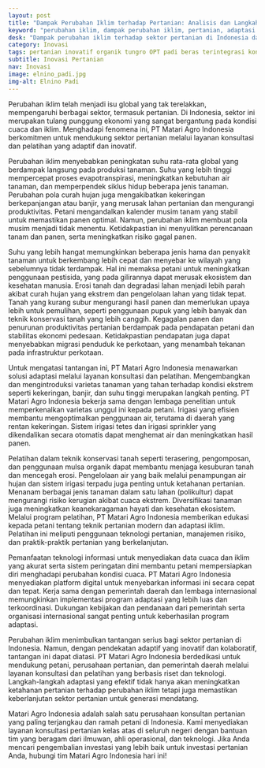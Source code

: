 ```yaml
---
layout: post
title: "Dampak Perubahan Iklim terhadap Pertanian: Analisis dan Langkah-Langkah Adaptasi"
keyword: "perubahan iklim, dampak perubahan iklim, pertanian, adaptasi pertanian, perubahan cuaca, PT Matari Agro Indonesia, konsultan pertanian, pusat pelatihan pertanian"
desk: "Dampak perubahan iklim terhadap sektor pertanian di Indonesia dan langkah-langkah adaptasi yang bisa diambil untuk mengatasi tantangan tersebut. "
category: Inovasi
tags: pertanian inovatif organik tungro OPT padi beras terintegrasi konsultan ketahanan pangan
subtitle: Inovasi Pertanian
nav: Inovasi
image: elnino_padi.jpg
img-alt: Elnino Padi
---
```


Perubahan iklim telah menjadi isu global yang tak terelakkan, mempengaruhi berbagai sektor, termasuk pertanian. Di Indonesia, sektor ini merupakan tulang punggung ekonomi yang sangat bergantung pada kondisi cuaca dan iklim. Menghadapi fenomena ini, PT Matari Agro Indonesia berkomitmen untuk mendukung sektor pertanian melalui layanan konsultasi dan pelatihan yang adaptif dan inovatif.

Perubahan iklim menyebabkan peningkatan suhu rata-rata global yang berdampak langsung pada produksi tanaman. Suhu yang lebih tinggi mempercepat proses evapotranspirasi, meningkatkan kebutuhan air tanaman, dan memperpendek siklus hidup beberapa jenis tanaman. Perubahan pola curah hujan juga mengakibatkan kekeringan berkepanjangan atau banjir, yang merusak lahan pertanian dan mengurangi produktivitas. Petani mengandalkan kalender musim tanam yang stabil untuk memastikan panen optimal. Namun, perubahan iklim membuat pola musim menjadi tidak menentu. Ketidakpastian ini menyulitkan perencanaan tanam dan panen, serta meningkatkan risiko gagal panen.

Suhu yang lebih hangat memungkinkan beberapa jenis hama dan penyakit tanaman untuk berkembang lebih cepat dan menyebar ke wilayah yang sebelumnya tidak terdampak. Hal ini memaksa petani untuk meningkatkan penggunaan pestisida, yang pada gilirannya dapat merusak ekosistem dan kesehatan manusia. Erosi tanah dan degradasi lahan menjadi lebih parah akibat curah hujan yang ekstrem dan pengelolaan lahan yang tidak tepat. Tanah yang kurang subur mengurangi hasil panen dan memerlukan upaya lebih untuk pemulihan, seperti penggunaan pupuk yang lebih banyak dan teknik konservasi tanah yang lebih canggih. Kegagalan panen dan penurunan produktivitas pertanian berdampak pada pendapatan petani dan stabilitas ekonomi pedesaan. Ketidakpastian pendapatan juga dapat menyebabkan migrasi penduduk ke perkotaan, yang menambah tekanan pada infrastruktur perkotaan.

Untuk mengatasi tantangan ini, PT Matari Agro Indonesia menawarkan solusi adaptasi melalui layanan konsultasi dan pelatihan. Mengembangkan dan mengintroduksi varietas tanaman yang tahan terhadap kondisi ekstrem seperti kekeringan, banjir, dan suhu tinggi merupakan langkah penting. PT Matari Agro Indonesia bekerja sama dengan lembaga penelitian untuk memperkenalkan varietas unggul ini kepada petani. Irigasi yang efisien membantu mengoptimalkan penggunaan air, terutama di daerah yang rentan kekeringan. Sistem irigasi tetes dan irigasi sprinkler yang dikendalikan secara otomatis dapat menghemat air dan meningkatkan hasil panen.

Pelatihan dalam teknik konservasi tanah seperti terasering, pengomposan, dan penggunaan mulsa organik dapat membantu menjaga kesuburan tanah dan mencegah erosi. Pengelolaan air yang baik melalui penampungan air hujan dan sistem irigasi terpadu juga penting untuk ketahanan pertanian. Menanam berbagai jenis tanaman dalam satu lahan (polikultur) dapat mengurangi risiko kerugian akibat cuaca ekstrem. Diversifikasi tanaman juga meningkatkan keanekaragaman hayati dan kesehatan ekosistem. Melalui program pelatihan, PT Matari Agro Indonesia memberikan edukasi kepada petani tentang teknik pertanian modern dan adaptasi iklim. Pelatihan ini meliputi penggunaan teknologi pertanian, manajemen risiko, dan praktik-praktik pertanian yang berkelanjutan.

Pemanfaatan teknologi informasi untuk menyediakan data cuaca dan iklim yang akurat serta sistem peringatan dini membantu petani mempersiapkan diri menghadapi perubahan kondisi cuaca. PT Matari Agro Indonesia menyediakan platform digital untuk menyebarkan informasi ini secara cepat dan tepat. Kerja sama dengan pemerintah daerah dan lembaga internasional memungkinkan implementasi program adaptasi yang lebih luas dan terkoordinasi. Dukungan kebijakan dan pendanaan dari pemerintah serta organisasi internasional sangat penting untuk keberhasilan program adaptasi.

Perubahan iklim menimbulkan tantangan serius bagi sektor pertanian di Indonesia. Namun, dengan pendekatan adaptif yang inovatif dan kolaboratif, tantangan ini dapat diatasi. PT Matari Agro Indonesia berdedikasi untuk mendukung petani, perusahaan pertanian, dan pemerintah daerah melalui layanan konsultasi dan pelatihan yang berbasis riset dan teknologi. Langkah-langkah adaptasi yang efektif tidak hanya akan meningkatkan ketahanan pertanian terhadap perubahan iklim tetapi juga memastikan keberlanjutan sektor pertanian untuk generasi mendatang.

Matari Agro Indonesia adalah salah satu perusahaan konsultan pertanian yang paling terjangkau dan ramah petani di Indonesia. Kami menyediakan layanan konsultasi pertanian kelas atas di seluruh negeri dengan bantuan tim yang beragam dari ilmuwan, ahli operasional, dan teknologi. Jika Anda mencari pengembalian investasi yang lebih baik untuk investasi pertanian Anda, hubungi tim Matari Agro Indonesia hari ini!

